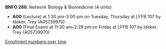 **BNFO 286**: Network Biology & Biomedicine (4 units)

- **A00** (Lecture) at 1:30 pm–3:00 pm on Tuesday, Thursday at LFFB 107 by Ideker, Trey (A05739970)
- **A00** (Final Exam) at 11:30 am–2:29 pm on Friday at LFFB 107 by Ideker, Trey (A05739970)

[Enrollment numbers over time](./BNFO286.tsv)
